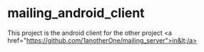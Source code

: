 # mailing_android_client
This project is the android client for the other project &lt;a href="https://github.com/1anotherOne/mailing_server">in&lt;/a>
